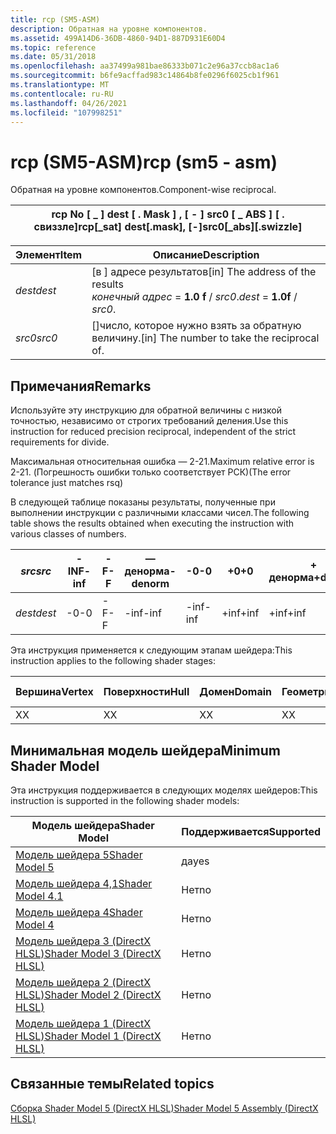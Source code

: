 ```yaml
---
title: rcp (SM5-ASM)
description: Обратная на уровне компонентов.
ms.assetid: 499A14D6-36DB-4860-94D1-887D931E60D4
ms.topic: reference
ms.date: 05/31/2018
ms.openlocfilehash: aa37499a981bae86333b071c2e96a37ccb8ac1a6
ms.sourcegitcommit: b6fe9acffad983c14864b8fe0296f6025cb1f961
ms.translationtype: MT
ms.contentlocale: ru-RU
ms.lasthandoff: 04/26/2021
ms.locfileid: "107998251"
---
```

# <a name="rcp-sm5---asm"></a><span data-ttu-id="e8e0e-103">rcp (SM5-ASM)</span><span class="sxs-lookup"><span data-stu-id="e8e0e-103">rcp (sm5 - asm)</span></span>

<span data-ttu-id="e8e0e-104">Обратная на уровне компонентов.</span><span class="sxs-lookup"><span data-stu-id="e8e0e-104">Component-wise reciprocal.</span></span>



| <span data-ttu-id="e8e0e-105">rcp No \[ \_ \] dest \[ . Mask \] , \[ - \] src0 \[ \_ ABS \] \[ . свиззле\]</span><span class="sxs-lookup"><span data-stu-id="e8e0e-105">rcp\[\_sat\] dest\[.mask\], \[-\]src0\[\_abs\]\[.swizzle\]</span></span> |
|------------------------------------------------------------|



 



| <span data-ttu-id="e8e0e-106">Элемент</span><span class="sxs-lookup"><span data-stu-id="e8e0e-106">Item</span></span>                                                            | <span data-ttu-id="e8e0e-107">Описание</span><span class="sxs-lookup"><span data-stu-id="e8e0e-107">Description</span></span>                                                                         |
|-----------------------------------------------------------------|-------------------------------------------------------------------------------------|
| <span data-ttu-id="e8e0e-108"><span id="dest"></span><span id="DEST"></span>*dest*</span><span class="sxs-lookup"><span data-stu-id="e8e0e-108"><span id="dest"></span><span id="DEST"></span>*dest*</span></span><br/> | <span data-ttu-id="e8e0e-109">\[в \] адресе результатов</span><span class="sxs-lookup"><span data-stu-id="e8e0e-109">\[in\] The address of the results</span></span><br/> <span data-ttu-id="e8e0e-110">*конечный адрес*  =  **1.0 f**  /  *src0*.</span><span class="sxs-lookup"><span data-stu-id="e8e0e-110">*dest* = **1.0f** / *src0*.</span></span><br/> |
| <span data-ttu-id="e8e0e-111"><span id="src0"></span><span id="SRC0"></span>*src0*</span><span class="sxs-lookup"><span data-stu-id="e8e0e-111"><span id="src0"></span><span id="SRC0"></span>*src0*</span></span><br/> | <span data-ttu-id="e8e0e-112">\[\]число, которое нужно взять за обратную величину.</span><span class="sxs-lookup"><span data-stu-id="e8e0e-112">\[in\] The number to take the reciprocal of.</span></span><br/>                             |



 

## <a name="remarks"></a><span data-ttu-id="e8e0e-113">Примечания</span><span class="sxs-lookup"><span data-stu-id="e8e0e-113">Remarks</span></span>

<span data-ttu-id="e8e0e-114">Используйте эту инструкцию для обратной величины с низкой точностью, независимо от строгих требований деления.</span><span class="sxs-lookup"><span data-stu-id="e8e0e-114">Use this instruction for reduced precision reciprocal, independent of the strict requirements for divide.</span></span>

<span data-ttu-id="e8e0e-115">Максимальная относительная ошибка — 2-21.</span><span class="sxs-lookup"><span data-stu-id="e8e0e-115">Maximum relative error is 2-21.</span></span> <span data-ttu-id="e8e0e-116">(Погрешность ошибки только соответствует РСК)</span><span class="sxs-lookup"><span data-stu-id="e8e0e-116">(The error tolerance just matches rsq)</span></span>

<span data-ttu-id="e8e0e-117">В следующей таблице показаны результаты, полученные при выполнении инструкции с различными классами чисел.</span><span class="sxs-lookup"><span data-stu-id="e8e0e-117">The following table shows the results obtained when executing the instruction with various classes of numbers.</span></span>



| <span data-ttu-id="e8e0e-118">*src*</span><span class="sxs-lookup"><span data-stu-id="e8e0e-118">*src*</span></span>  | <span data-ttu-id="e8e0e-119">**-INF**</span><span class="sxs-lookup"><span data-stu-id="e8e0e-119">**-inf**</span></span> | <span data-ttu-id="e8e0e-120">**-F**</span><span class="sxs-lookup"><span data-stu-id="e8e0e-120">**-F**</span></span> | <span data-ttu-id="e8e0e-121">**— денорма**</span><span class="sxs-lookup"><span data-stu-id="e8e0e-121">**-denorm**</span></span> | <span data-ttu-id="e8e0e-122">**-0**</span><span class="sxs-lookup"><span data-stu-id="e8e0e-122">**-0**</span></span> | <span data-ttu-id="e8e0e-123">**+0**</span><span class="sxs-lookup"><span data-stu-id="e8e0e-123">**+0**</span></span> | <span data-ttu-id="e8e0e-124">**+ денорма**</span><span class="sxs-lookup"><span data-stu-id="e8e0e-124">**+denorm**</span></span> | <span data-ttu-id="e8e0e-125">**+ F**</span><span class="sxs-lookup"><span data-stu-id="e8e0e-125">**+F**</span></span> | <span data-ttu-id="e8e0e-126">**+ INF**</span><span class="sxs-lookup"><span data-stu-id="e8e0e-126">**+inf**</span></span> | <span data-ttu-id="e8e0e-127">**Не число**</span><span class="sxs-lookup"><span data-stu-id="e8e0e-127">**NaN**</span></span> |
|--------|----------|--------|-------------|--------|--------|-------------|--------|----------|---------|
| <span data-ttu-id="e8e0e-128">*dest*</span><span class="sxs-lookup"><span data-stu-id="e8e0e-128">*dest*</span></span> | <span data-ttu-id="e8e0e-129">-0</span><span class="sxs-lookup"><span data-stu-id="e8e0e-129">-0</span></span>       | <span data-ttu-id="e8e0e-130">-F</span><span class="sxs-lookup"><span data-stu-id="e8e0e-130">-F</span></span>     | <span data-ttu-id="e8e0e-131">-inf</span><span class="sxs-lookup"><span data-stu-id="e8e0e-131">-inf</span></span>        | <span data-ttu-id="e8e0e-132">-inf</span><span class="sxs-lookup"><span data-stu-id="e8e0e-132">-inf</span></span>   | <span data-ttu-id="e8e0e-133">+inf</span><span class="sxs-lookup"><span data-stu-id="e8e0e-133">+inf</span></span>   | <span data-ttu-id="e8e0e-134">+inf</span><span class="sxs-lookup"><span data-stu-id="e8e0e-134">+inf</span></span>        | <span data-ttu-id="e8e0e-135">+ F</span><span class="sxs-lookup"><span data-stu-id="e8e0e-135">+F</span></span>     | <span data-ttu-id="e8e0e-136">+0</span><span class="sxs-lookup"><span data-stu-id="e8e0e-136">+0</span></span>       | <span data-ttu-id="e8e0e-137">Не число</span><span class="sxs-lookup"><span data-stu-id="e8e0e-137">NaN</span></span>     |



 

<span data-ttu-id="e8e0e-138">Эта инструкция применяется к следующим этапам шейдера:</span><span class="sxs-lookup"><span data-stu-id="e8e0e-138">This instruction applies to the following shader stages:</span></span>



| <span data-ttu-id="e8e0e-139">Вершина</span><span class="sxs-lookup"><span data-stu-id="e8e0e-139">Vertex</span></span> | <span data-ttu-id="e8e0e-140">Поверхности</span><span class="sxs-lookup"><span data-stu-id="e8e0e-140">Hull</span></span> | <span data-ttu-id="e8e0e-141">Домен</span><span class="sxs-lookup"><span data-stu-id="e8e0e-141">Domain</span></span> | <span data-ttu-id="e8e0e-142">Геометрия</span><span class="sxs-lookup"><span data-stu-id="e8e0e-142">Geometry</span></span> | <span data-ttu-id="e8e0e-143">Пиксель</span><span class="sxs-lookup"><span data-stu-id="e8e0e-143">Pixel</span></span> | <span data-ttu-id="e8e0e-144">Службы вычислений</span><span class="sxs-lookup"><span data-stu-id="e8e0e-144">Compute</span></span> |
|--------|------|--------|----------|-------|---------|
| <span data-ttu-id="e8e0e-145">X</span><span class="sxs-lookup"><span data-stu-id="e8e0e-145">X</span></span>      | <span data-ttu-id="e8e0e-146">X</span><span class="sxs-lookup"><span data-stu-id="e8e0e-146">X</span></span>    | <span data-ttu-id="e8e0e-147">X</span><span class="sxs-lookup"><span data-stu-id="e8e0e-147">X</span></span>      | <span data-ttu-id="e8e0e-148">X</span><span class="sxs-lookup"><span data-stu-id="e8e0e-148">X</span></span>        | <span data-ttu-id="e8e0e-149">X</span><span class="sxs-lookup"><span data-stu-id="e8e0e-149">X</span></span>     | <span data-ttu-id="e8e0e-150">X</span><span class="sxs-lookup"><span data-stu-id="e8e0e-150">X</span></span>       |



 

## <a name="minimum-shader-model"></a><span data-ttu-id="e8e0e-151">Минимальная модель шейдера</span><span class="sxs-lookup"><span data-stu-id="e8e0e-151">Minimum Shader Model</span></span>

<span data-ttu-id="e8e0e-152">Эта инструкция поддерживается в следующих моделях шейдеров:</span><span class="sxs-lookup"><span data-stu-id="e8e0e-152">This instruction is supported in the following shader models:</span></span>



| <span data-ttu-id="e8e0e-153">Модель шейдера</span><span class="sxs-lookup"><span data-stu-id="e8e0e-153">Shader Model</span></span>                                              | <span data-ttu-id="e8e0e-154">Поддерживается</span><span class="sxs-lookup"><span data-stu-id="e8e0e-154">Supported</span></span> |
|-----------------------------------------------------------|-----------|
| [<span data-ttu-id="e8e0e-155">Модель шейдера 5</span><span class="sxs-lookup"><span data-stu-id="e8e0e-155">Shader Model 5</span></span>](d3d11-graphics-reference-sm5.md)        | <span data-ttu-id="e8e0e-156">да</span><span class="sxs-lookup"><span data-stu-id="e8e0e-156">yes</span></span>       |
| [<span data-ttu-id="e8e0e-157">Модель шейдера 4,1</span><span class="sxs-lookup"><span data-stu-id="e8e0e-157">Shader Model 4.1</span></span>](dx-graphics-hlsl-sm4.md)              | <span data-ttu-id="e8e0e-158">Нет</span><span class="sxs-lookup"><span data-stu-id="e8e0e-158">no</span></span>        |
| [<span data-ttu-id="e8e0e-159">Модель шейдера 4</span><span class="sxs-lookup"><span data-stu-id="e8e0e-159">Shader Model 4</span></span>](dx-graphics-hlsl-sm4.md)                | <span data-ttu-id="e8e0e-160">Нет</span><span class="sxs-lookup"><span data-stu-id="e8e0e-160">no</span></span>        |
| [<span data-ttu-id="e8e0e-161">Модель шейдера 3 (DirectX HLSL)</span><span class="sxs-lookup"><span data-stu-id="e8e0e-161">Shader Model 3 (DirectX HLSL)</span></span>](dx-graphics-hlsl-sm3.md) | <span data-ttu-id="e8e0e-162">Нет</span><span class="sxs-lookup"><span data-stu-id="e8e0e-162">no</span></span>        |
| [<span data-ttu-id="e8e0e-163">Модель шейдера 2 (DirectX HLSL)</span><span class="sxs-lookup"><span data-stu-id="e8e0e-163">Shader Model 2 (DirectX HLSL)</span></span>](dx-graphics-hlsl-sm2.md) | <span data-ttu-id="e8e0e-164">Нет</span><span class="sxs-lookup"><span data-stu-id="e8e0e-164">no</span></span>        |
| [<span data-ttu-id="e8e0e-165">Модель шейдера 1 (DirectX HLSL)</span><span class="sxs-lookup"><span data-stu-id="e8e0e-165">Shader Model 1 (DirectX HLSL)</span></span>](dx-graphics-hlsl-sm1.md) | <span data-ttu-id="e8e0e-166">Нет</span><span class="sxs-lookup"><span data-stu-id="e8e0e-166">no</span></span>        |



 

## <a name="related-topics"></a><span data-ttu-id="e8e0e-167">Связанные темы</span><span class="sxs-lookup"><span data-stu-id="e8e0e-167">Related topics</span></span>

<dl> <dt>

[<span data-ttu-id="e8e0e-168">Сборка Shader Model 5 (DirectX HLSL)</span><span class="sxs-lookup"><span data-stu-id="e8e0e-168">Shader Model 5 Assembly (DirectX HLSL)</span></span>](shader-model-5-assembly--directx-hlsl-.md)
</dt> </dl>

 

 






